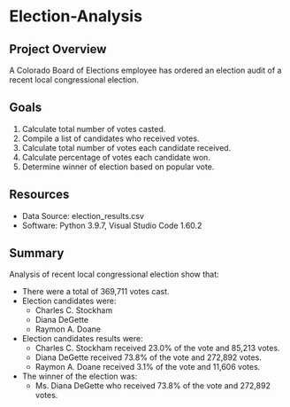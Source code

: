 # Election-Analysis

## Project Overview
A Colorado Board of Elections employee has ordered an election audit of a recent local congressional election.

## Goals
1. Calculate total number of votes casted.
2. Compile a list of candidates who received votes.
3. Calculate total number of votes each candidate received.
4. Calculate percentage of votes each candidate won.
5. Determine winner of election based on popular vote.

## Resources
- Data Source: election_results.csv
- Software: Python 3.9.7, Visual Studio Code 1.60.2

## Summary
Analysis of recent local congressional election show that:
- There were a total of 369,711 votes cast.
- Election candidates were:
    - Charles C. Stockham
    - Diana DeGette
    - Raymon A. Doane
- Election candidates results were:
    - Charles C. Stockham received 23.0% of the vote and 85,213 votes.
    - Diana DeGette received 73.8% of the vote and 272,892 votes.
    - Raymon A. Doane received 3.1% of the vote and 11,606 votes.
- The winner of the election was:
    - Ms. Diana DeGette who received 73.8% of the vote and 272,892 votes.

